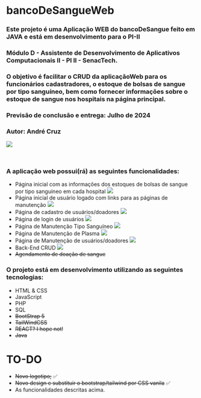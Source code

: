# bancoDeSangueWeb

<h3>Este projeto é uma Aplicação WEB do bancoDeSangue feito em JAVA e está em desenvolvimento para o PI-II</h3>
<h3>Módulo D - Assistente de Desenvolvimento de Aplicativos Computacionais II - PI II - SenacTech.</h3>
<h3>O objetivo é facilitar o CRUD da aplicaçãoWeb para os funcionários cadastradores, o estoque de bolsas de sangue por tipo sanguíneo, bem como fornecer informações sobre o estoque de sangue nos hospitais na página principal.</h3>
<h3>Previsão de conclusão e entrega: Julho de 2024</h3>
<h3>Autor: André Cruz</h3>

![](https://progress-bar.dev/38/?title=Overal%20Progress)
<br>

<br>

<h3>A aplicação web possui(rá) as seguintes funcionalidades:</h3>

- Página inicial com as informações dos estoques de bolsas de sangue por tipo sanguíneo em cada hospital ![](https://progress-bar.dev/50/)
- Página inicial de usuário logado com links para as páginas de manutenção ![](https://progress-bar.dev/50/)
- Página de cadastro de usuários/doadores ![](https://progress-bar.dev/50/)
- Página de login de usuários ![](https://progress-bar.dev/50/)
- Página de Manutenção Tipo Sanguíneo ![](https://progress-bar.dev/50/)
- Página de Manutenção de Plasma ![](https://progress-bar.dev/50/)
- Página de Manutenção de usuários/doadores ![](https://progress-bar.dev/0/)
- Back-End CRUD ![](https://progress-bar.dev/0/)
- ~~Agendamento de doação de sangue~~

<h3>O projeto está em desenvolvimento utilizando as seguintes tecnologias:</h3>

- HTML & CSS
- JavaScript
- PHP
- SQL
- ~~BootStrap 5~~
- ~~TailWindCSS~~
- ~~REACT? I hope not!~~
- ~~Java~~

# TO-DO
- ~~Novo logotipo;~~ :white_check_mark:
- ~~Novo design e substituir o bootstrap/tailwind por CSS vanila~~ :white_check_mark:
- As funcionalidades descritas acima.
